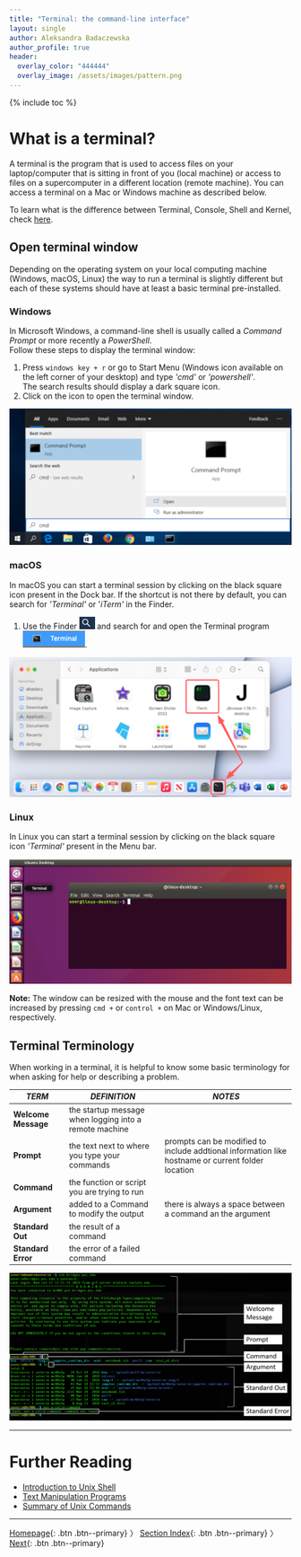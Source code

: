 ```yaml
---
title: "Terminal: the command-line interface"
layout: single
author: Aleksandra Badaczewska
author_profile: true
header:
  overlay_color: "444444"
  overlay_image: /assets/images/pattern.png
---
```


{% include toc %}

# What is a terminal?

A terminal is the program that is used to access files on your laptop/computer that is sitting in front of you (local machine) or access to files on a supercomputer in a different location (remote machine).  You can access a terminal on a Mac or Windows machine as described below.

To learn what is the difference between Terminal, Console, Shell and Kernel, check [here](https://www.geeksforgeeks.org/what-is-terminal-console-shell-and-kernel/).

## Open terminal window

Depending on the operating system on your local computing machine (Windows, macOS, Linux) the way to run a terminal is slightly different but each of these systems should have at least a basic terminal pre-installed.

### **Windows**

In Microsoft Windows, a command-line shell is usually called a *Command Prompt* or more recently a *PowerShell*.<br>
Follow these steps to display the terminal window:
1. Press `windows key + r` or go to Start Menu (Windows icon available on the left corner of your desktop) and type *'cmd'* or *'powershell'*.<br> The search results should display a dark square icon.
2. Click on the icon to open the terminal window.

![Windows Terminal](assets/images/terminalWin.png)

### **macOS**

In macOS you can start a terminal session by clicking on the black square icon present in the Dock bar. If the shortcut is not there by default, you can search for *'Terminal'* or '*iTerm'* in the Finder.

1. Use the Finder ![](assets/images/finder_magnifier.png) and search for and open the Terminal program ![](assets/images/terminal.png).

![macOS Terminal](assets/images/terminalMac.png)

### **Linux**

In Linux you can start a terminal session by clicking on the black square icon *'Terminal'* present in the Menu bar.

![Linux Terminal](assets/images/terminalLin.png)


**Note:** The window can be resized with the mouse and the font text can be increased by pressing `cmd +` or `control +` on Mac or Windows/Linux, respectively.


## Terminal Terminology

When working in a terminal, it is helpful to know some basic terminology for when asking for help or describing a problem.

  |*TERM*|*DEFINITION*|*NOTES*|
  |-------|------|-------|
  |**Welcome Message**| the startup message when logging into a remote machine | | |
  |**Prompt**| the text next to where you type your commands | prompts can be modified to include addtional information like hostname or current folder location |
  |**Command**| the function or script you are trying to run | |
  |**Argument**| added to a Command to modify the output | there is always a space between a command an the argument |
  |**Standard Out**| the result of a command |
  |**Standard Error**| the error of a failed command |


![](assets/images/TerminalWelcome_small.png)


___
# Further Reading
* [Introduction to Unix Shell](02-intro-to-unix-shell.md)
* [Text Manipulation Programs](03-text-manipulation-programs.md)
* [Summary of Unix Commands](04-unix-cheat-sheet.md)

___

[Homepage](../index.md){: .btn  .btn--primary} 〉
[Section Index](00-IntroToCommandLine-LandingPage.md){: .btn  .btn--primary} 〉
[Next](02-intro-to-unix-shell.md){: .btn  .btn--primary}
